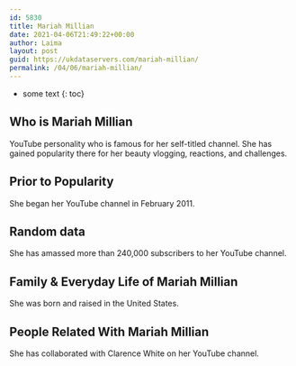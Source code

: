 ```yaml
---
id: 5830
title: Mariah Millian
date: 2021-04-06T21:49:22+00:00
author: Laima
layout: post
guid: https://ukdataservers.com/mariah-millian/
permalink: /04/06/mariah-millian/
---
```


* some text
{: toc}


## Who is Mariah Millian
                  
                  
                  
YouTube personality who is famous for her self-titled channel. She has gained popularity there for her beauty vlogging, reactions, and challenges.  
                  
              
            
              
            
                
                
                
## Prior to Popularity
                  
                  
                  
She began her YouTube channel in February 2011. 
                  
              
            
              
            
                
                
                
## Random data
                  
                  
                  
She has amassed more than 240,000 subscribers to her YouTube channel. 
                  
              
            
              
            
                
                
                
## Family & Everyday Life of Mariah Millian
                  
                  
                  
She was born and raised in the United States. 
                  
              
            
              
            
                
                
                
## People Related With Mariah Millian
                  
                  
                  
She has collaborated with Clarence White on her YouTube channel. 
                  
              
            
              
            
                
              
            
              
              
            
            
              
            
          
          
          